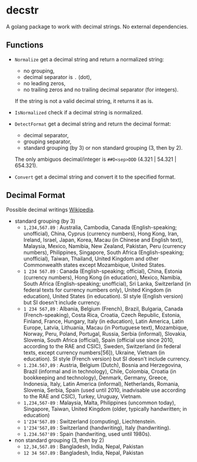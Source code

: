 # decstr

A golang package to work with decimal strings. No external dependencies.

## Functions

- `Normalize` get a decimal string and return a normalized string:
  - no grouping,
  - decimal separator is `.` (dot),
  - no leading zeros,
  - no trailing zeros and no trailing decimal separator (for integers).

  If the string is not a valid decimal string, it returns it as is.
- `IsNormalized` check if a decimal string is normalized.
- `DetectFormat` get a decimal string and return the decimal format:
  - decimal separator,
  - grouping separator,
  - standard grouping (by 3) or non standard grouping (3, then by 2).

  The only ambiguos decimal/integer is `##D<sep>DDD` (4.321 | 54.321 | 654.321).
- `Convert` get a decimal string and convert it to the specified format.

## Decimal Format

Possible decimal writings [Wikipedia](https://en.wikipedia.org/wiki/Decimal_separator).

- standard grouping (by 3)
  - `1,234,567.89` : Australia, Cambodia, Canada (English-speaking; unofficial), China, Cyprus (currency numbers), Hong Kong, Iran, Ireland, Israel, Japan, Korea, Macau (in Chinese and English text), Malaysia, Mexico, Namibia, New Zealand, Pakistan, Peru (currency numbers), Philippines, Singapore, South Africa (English-speaking; unofficial), Taiwan, Thailand, United Kingdom and other Commonwealth states except Mozambique, United States.
  - `1 234 567.89` : Canada (English-speaking; official), China, Estonia (currency numbers), Hong Kong (in education), Mexico, Namibia, South Africa (English-speaking; unofficial), Sri Lanka, Switzerland (in federal texts for currency numbers only), United Kingdom (in education), United States (in education). SI style (English version) but SI doesn't include currency.
  - `1 234 567,89` : Albania, Belgium (French), Brazil, Bulgaria, Canada (French-speaking), Costa Rica, Croatia, Czech Republic, Estonia, Finland, France, Hungary, Italy (in education), Latin America, Latin Europe, Latvia, Lithuania, Macau (in Portuguese text), Mozambique, Norway, Peru, Poland, Portugal, Russia, Serbia (informal), Slovakia, Slovenia, South Africa (official), Spain (official use since 2010, according to the RAE and CSIC), Sweden, Switzerland (in federal texts, except currency numbers[56]), Ukraine, Vietnam (in education). SI style (French version) but SI doesn't include currency.
  - `1.234.567,89` : Austria, Belgium (Dutch), Bosnia and Herzegovina, Brazil (informal and in technology), Chile, Colombia, Croatia (in bookkeeping and technology), Denmark, Germany, Greece, Indonesia, Italy, Latin America (informal), Netherlands, Romania, Slovenia, Serbia, Spain (used until 2010, inadvisable use according to the RAE and CSIC), Turkey, Uruguay, Vietnam.
  - `1,234,567·89` : Malaysia, Malta, Philippines (uncommon today), Singapore, Taiwan, United Kingdom (older, typically handwritten; in education)
  - `1'234'567.89` : Switzerland (computing), Liechtenstein.
  - `1'234'567,89` : Switzerland (handwriting), Italy (handwriting).
  - `1.234.567'89` : Spain (handwriting, used until 1980s).
- non standard grouping (3, then by 2)
  - `12,34,567.89` : Bangladesh, India, Nepal, Pakistan
  - `12 34 567.89` : Bangladesh, India, Nepal, Pakistan
